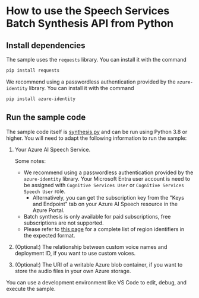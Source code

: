 # How to use the Speech Services Batch Synthesis API from Python

## Install dependencies

The sample uses the `requests` library. You can install it with the command

```sh
pip install requests
```

We recommend using a passwordless authentication provided by the `azure-identity` library.
You can install it with the command

```sh
pip install azure-identity
```

## Run the sample code

The sample code itself is [synthesis.py](synthesis.py) and can be run using Python 3.8 or higher.
You will need to adapt the following information to run the sample:

1. Your Azure AI Speech Service.

    Some notes:

    - We recommend using a passwordless authentication provided by the `azure-identity` library. Your Microsoft Entra user account is need to be assigned with `Cognitive Services User` or `Cognitive Services Speech User` role.
      - Alternatively, you can get the subscription key from the "Keys and Endpoint" tab on your Azure AI Speech resource in the Azure Portal.
    - Batch synthesis is only available for paid subscriptions, free subscriptions are not supported.
    - Please refer to [this page](https://learn.microsoft.com/azure/ai-services/speech-service/regions#rest-apis) for a complete list of region identifiers in the expected format.

2. (Optional:) The relationship between custom voice names and deployment ID, if you want to use custom voices.
3. (Optional:) The URI of a writable Azure blob container, if you want to store the audio files in your own Azure storage.

You can use a development environment like VS Code to edit, debug, and execute the sample.
